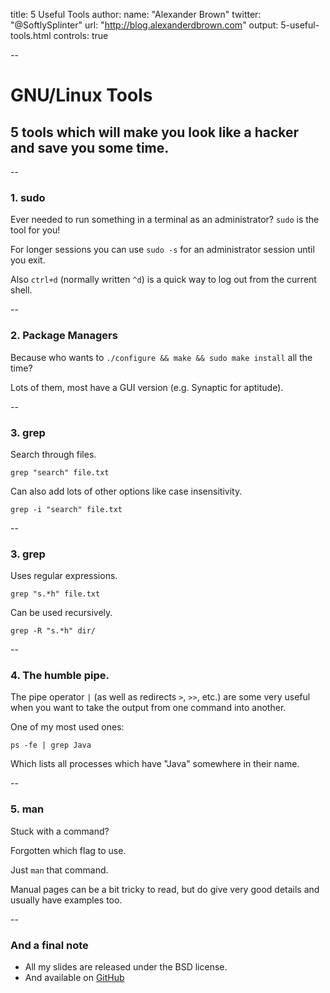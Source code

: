 title: 5 Useful Tools
author:
  name: "Alexander Brown"
  twitter: "@SoftlySplinter"
  url: "http://blog.alexanderdbrown.com"
output: 5-useful-tools.html
controls: true

--

# GNU/Linux Tools
## 5 tools which will make you look like a hacker and save you some time.

--

### 1. sudo

Ever needed to run something in a terminal as an administrator? ``sudo`` is the
tool for you!

For longer sessions you can use ``sudo -s`` for an administrator session until
you exit.

Also ``ctrl+d`` (normally written ``^d``) is a quick way to log out from the 
current shell.

--

### 2. Package Managers

Because who wants to ``./configure && make && sudo make install`` all the time?


Lots of them, most have a GUI version (e.g. Synaptic for aptitude).

--

### 3. grep

Search through files.

``grep "search" file.txt``

Can also add lots of other options like case insensitivity.

``grep -i "search" file.txt``

--

### 3. grep

Uses regular expressions.

``grep "s.*h" file.txt``

Can be used recursively.

``grep -R "s.*h" dir/``

--

### 4. The humble pipe.

The pipe operator ``|`` (as well as redirects ``>``, ``>>``, etc.) are some very
useful when you want to take the output from one command into another.

One of my most used ones:

``ps -fe | grep Java``

Which lists all processes which have "Java" somewhere in their name.

--

### 5. man

Stuck with a command?

Forgotten which flag to use.

Just ``man`` that command.

Manual pages can be a bit tricky to read, but do give very good details and 
usually have examples too.

--

### And a final note

* All my slides are released under the BSD license.
* And available on [GitHub](https://github.com/SoftlySplinter/wwlug-5-useful-tools)
